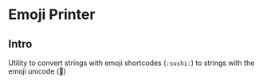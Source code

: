 # Emoji Printer

## Intro

Utility to convert strings with emoji shortcodes (`:sushi:`) to strings with the
emoji unicode (🍣)
